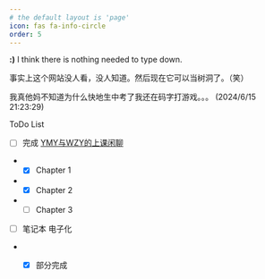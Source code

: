 ```yaml
---
# the default layout is 'page'
icon: fas fa-info-circle
order: 5
---
```


**:)**  I think there is nothing needed to type down.

事实上这个网站没人看，没人知道。然后现在它可以当树洞了。（笑）

我真他妈不知道为什么快地生中考了我还在码字打游戏。。。 (2024/6/15 21:23:29)

ToDo List

- [ ] 完成 [YMY与WZY的上课闲聊](/posts/上课闲聊/)
- - [x] Chapter 1
- - [x] Chapter 2
- - [ ] Chapter 3
- [ ] 笔记本 电子化
- - [x] 部分完成 


